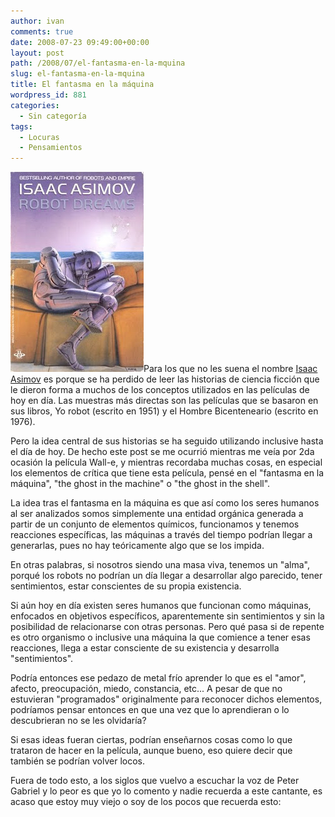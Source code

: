 ```yaml
---
author: ivan
comments: true
date: 2008-07-23 09:49:00+00:00
layout: post
path: /2008/07/el-fantasma-en-la-mquina
slug: el-fantasma-en-la-mquina
title: El fantasma en la máquina
wordpress_id: 881
categories:
  - Sin categoría
tags:
  - Locuras
  - Pensamientos
---
```


[![](./dreamsa.jpg)](http://3.bp.blogspot.com/_T2UWuNJg3dQ/SIcbYENJezI/AAAAAAAAAgY/deYsrtl8Hts/s1600-h/dreamsa.jpg)Para los que no les suena el nombre [Isaac Asimov](http://es.wikipedia.org/wiki/Isaac_Asimov) es porque se ha perdido de leer las historias de ciencia ficción que le dieron forma a muchos de los conceptos utilizados en las películas de hoy en día. Las muestras más directas son las películas que se basaron en sus libros, Yo robot (escrito en 1951) y el Hombre Bicenteneario (escrito en 1976).

Pero la idea central de sus historias se ha seguido utilizando inclusive hasta el día de hoy. De hecho este post se me ocurrió mientras me veía por 2da ocasión la película Wall-e, y mientras recordaba muchas cosas, en especial los elementos de crítica que tiene esta película, pensé en el "fantasma en la máquina", "the ghost in the machine" o "the ghost in the shell".

La idea tras el fantasma en la máquina es que así como los seres humanos al ser analizados somos simplemente una entidad orgánica generada a partir de un conjunto de elementos químicos, funcionamos y tenemos reacciones específicas, las máquinas a través del tiempo podrían llegar a generarlas, pues no hay teóricamente algo que se los impida.

En otras palabras, si nosotros siendo una masa viva, tenemos un "alma", porqué los robots no podrían un día llegar a desarrollar algo parecido, tener sentimientos, estar conscientes de su propia existencia.

Si aún hoy en día existen seres humanos que funcionan como máquinas, enfocados en objetivos específicos, aparentemente sin sentimientos y sin la posibilidad de relacionarse con otras personas. Pero qué pasa si de repente es otro organismo o inclusive una máquina la que comience a tener esas reacciones, llega a estar consciente de su existencia y desarrolla "sentimientos".

Podría entonces ese pedazo de metal frío aprender lo que es el "amor", afecto, preocupación, miedo, constancia, etc... A pesar de que no estuvieran "programados" originalmente para reconocer dichos elementos, podríamos pensar entonces en que una vez que lo aprendieran o lo descubrieran no se les olvidaría?

Si esas ideas fueran ciertas, podrían enseñarnos cosas como lo que trataron de hacer en la película, aunque bueno, eso quiere decir que también se podrían volver locos.

Fuera de todo esto, a los siglos que vuelvo a escuchar la voz de Peter Gabriel y lo peor es que yo lo comento y nadie recuerda a este cantante, es acaso que estoy muy viejo o soy de los pocos que recuerda esto:  
[](http://www.youtube.com/v/ub1PqCLuHUM&hl=en&fs=1)
